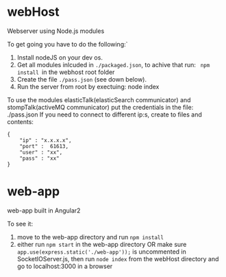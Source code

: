 # webHost
Webserver using Node.js modules <br />

To get going you have to do the following:`<br />
1. Install nodeJS on your dev os. <br />
2. Get all modules inlcuded in <code>./packaged.json</code>, to achive that run: <code> npm install </code>in the webhost root folder <br />
3. Create the file <code>./pass.json</code> (see down below). <br />
4. Run the server from root by exectuing: node index <br />



To use the modules elasticTalk(elasticSearch communicator) and stompTalk(activeMQ communicator) put the credentials in the file: ./pass.json
If you need to connect to different ip:s, create to files and 
contents:
```
{
	"ip" : "x.x.x.x",
	"port" :  61613,
	"user" : "xx",
	"pass" : "xx"
}

```

# web-app
web-app built in Angular2 <br />

To see it: <br />
1. move to the web-app directory and run <code>npm install</code>
2. either run <code>npm start</code> in the web-app directory OR make sure <code>app.use(express.static('./web-app'));</code> is uncommented in SocketIOServer.js, then run <code>node index</code> from the webHost directory and go to localhost:3000 in a browser
